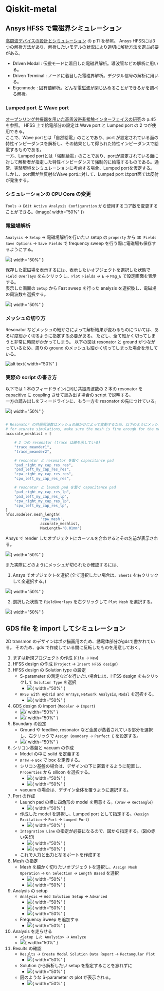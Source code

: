 # Qiskit-metal

## Ansys HFSS で電磁界シミュレーション

[高周波デバイスの設計とシミュレーション](http://accwww2.kek.jp/oho/oho08/txt08/02%20yoshida2.080825p.pdf) の p.11 を参照。
Ansys HFSSには3つの解析方法があり、解析したいモデルの状況により適切に解析方法を選ぶ必要がある。　　

- Driven Modal : 伝搬モードに着目した電磁界解析。導波管などの解析に用いる。 
- Driven Terminal : ノードに着目した電磁界解析。デジタル信号の解析に用いる。 
- Eigenmode : 固有値解析。どんな電磁波が閉じ込めることができるかを調べる解析。 

### Lumped port と Wave port

[オープンリング共振器を用いた高周波帯非接触インターフェイスの研究](https://ohnolab.deca.jp/wp-content/lab_data/pdf_a/2011_M_Abe_doc.pdf)の p.45 を参照。
HFSS 上で給電部分の設定は Wave port と Lumped port の 2 つが使用できる。  
ここで、Wave portとは「自然給電」のことであり、port が設定されている面の特性インピーダンスを解析し、その結果として得られた特性インピーダンスで給電するものである。  
一方、Lumped portとは「強制給電」のことであり、portが設定されている面に対して解析者が指定した特性インピーダンスで強制的に給電するものである。通常、実験環境をシミュレーションに考慮する場合、Lumped portを仮定する。  
しかし、port面が無反射なWave portに対して、Lumped port はport面では反射が発生する。  

### シミュレーションの CPU Core の変更

```Tools``` -> ```Edit Active Analysis Configuration``` から使用するコア数を変更することができる。([image](<Screenshot 2024-11-21 at 17.12.16.png>){ width="50%" })

### 電磁場解析

```Analysis``` -> ```Setup``` -> 電磁場解析を行いたい setup の ```property``` から ```3D Fields Save Options``` -> ```Save Fields``` で frequency sweep を行う際に電磁場も保存するようにする。  

![](<Screenshot 2024-11-22 at 16.43.41.png>){ width="50%" }

保存した電磁場を表示するには、表示したいオブジェクトを選択した状態で ```Field Overlays``` を右クリックし、```Plot Fields``` -> ```E``` -> ```Mag_E``` で設定画面を表示する。  
表示した画面の ```Setup``` から Fast sweep を行った analysis を選択肢し、電磁場の周波数を選択する。

![](<Screenshot 2024-11-22 at 16.44.20.png>){ width="50%" }

### メッシュの切り方

Resonator などメッシュの細かさによって解析結果が変わるものについては、ある程度細かく切るように指定する必要がある。
ただし、全て細かく切ってしまうと非常に時間がかかってしまう。
以下の図は resonator と ground がつながっているため、周りの ground のメッシュも細かく切ってしまった場合を示している。

![alt text](<Screenshot 2024-11-25 at 18.19.26.png>){ width="50%" }

### 実際の script の書き方

以下では 1 本のフィードラインに同じ共振周波数の 2 本の resonator を capacitive に coupling させて読み出す場合の script で説明する。  
一方の読み出しをフィードラインに、もう一方を resonator の先につけている。

![](<Screenshot 2024-11-21 at 10.32.03.png>){ width="50%" }

```python

# Resonator の共振周波数はメッシュの細かさによって変動するため、以下のようにメッシュを細かくしたいオブジェクトについては指定しておく。
# for acurate simulations, make sure the mesh is fine enough for the meander
accurate_meshlist = [

    # 2 つの resonator (trace は線を示している)
    "trace_meander1",
    "trace_meander2",

    # resonator と resonator を繋ぐ capacitance pad
    "pad_right_my_cap_res_res",
    "pad_left_my_cap_res_res",
    "cpw_right_my_cap_res_res",
    "cpw_left_my_cap_res_res",   

    # resonator と launch pad を繋ぐ capacitance pad
    "pad_right_my_cap_res_lp",
    "pad_left_my_cap_res_lp",
    "cpw_right_my_cap_res_lp",
    "cpw_left_my_cap_res_lp",    
]
hfss.modeler.mesh_length(
                'cpw_mesh',
                accurate_meshlist,
                MaxLength='0.01mm')

```

Ansys で render したオブジェクトにカーソルを合わせるとその名前が表示される。

![](<Screenshot 2024-11-21 at 10.00.45.png>){ width="50%" }

また実際にどのようにメッシュが切られたか確認するには、  
1. Ansys でオブジェクトを選択 (全て選択したい場合は、```Sheets``` を右クリックして全選択する。)

![](<Screenshot 2024-11-21 at 11.11.15.png>){ width="50%" }

2. 選択した状態で ```FieldOverlays``` を右クリックして ```Plot Mesh``` を選択する。

![](<Screenshot 2024-11-21 at 11.13.46.png>){ width="50%" }


## GDS file を import してシミュレーション

2D transmon のデザインはポジ描画用のため、誘電体部分がgdsで書かれている。
そのため、gds で作成している間に反転したものを用意しておく。

1. まずは新規プロジェクトの作成 (```File``` -> ```New```)
2. HFSS design の作成 (```Project``` -> ```Insert HFSS design```)
3. HFSS design の Solution type の設定
    - S-parameter の測定などを行いたい場合には、HFSS design を右クリックして ```Solution Type``` を選択
        - ![](<Screenshot 2024-11-25 at 14.43.43.png>){ width="50%" }
    - ```HFSS with Hybrid and Arrays```, ```Network Analysis```, ```Modal``` を選択する。
        - ![](<Screenshot 2024-11-25 at 14.44.01.png>){ width="50%" }
4. GDS design の import (```Modeler``` -> ```Import```)
    - ![](<Screenshot 2024-11-25 at 17.12.47.png>){ width="50%" }
    - ![](<Screenshot 2024-11-25 at 17.13.35.png>){ width="50%" }
5. Boundary の設定
    - Ground や feedline, resonator など金属が蒸着されている部分を選択し、右クリックで ```Assign Boundary``` -> ```Perfect E``` を設定する。
    - ![](<Screenshot 2024-11-25 at 17.18.03.png>){ width="50%" }
6. シリコン基盤と vacuum の作成
    - Model の中に solid を定義する
    - ```Draw``` -> ```Box``` で box を定義する。
    - シリコン基盤の場合は、デザインの下に密着するように配置し、```Properties``` から silicon を選択する。
        - ![](<Screenshot 2024-11-25 at 17.19.36.png>){ width="50%" }
        - ![](<Screenshot 2024-11-25 at 17.19.08.png>){ width="50%" }
    - vacuum の場合は、デザイン全体を覆うように選択する。
7. Port の作成
    - Launch pad の横に四角形の model を用意する。(```Draw``` -> ```Rectangle```)
        - ![](<Screenshot 2024-11-25 at 17.26.27.png>){ width="50%" }
    - 作成した model を選択し、Lumped port として指定する。(```Assign Excitation``` -> ```Port``` -> ```Lumped Port```)
        - ![](<Screenshot 2024-11-25 at 17.31.09.png>){ width="50%" }
    - ```Integration Line``` の指定が必要になるので、図から指定する。(図の赤い矢印)
        - ![](<Screenshot 2024-11-25 at 17.31.25.png>){ width="50%" }
        - ![](<Screenshot 2024-11-25 at 17.36.54.png>){ width="50%" }
    - これで入力と出力となるポートを作成する
8. Mesh の指定
    - Mesh を細かく切りたいオブジェクトを選択し、```Assign Mesh Operation``` -> ```On Selection``` -> ```Length Based``` を選択
        - ![](<Screenshot 2024-11-25 at 17.44.06.png>){ width="50%" }
        - ![](<Screenshot 2024-11-25 at 17.44.19.png>){ width="50%" }
9.  Analysis の setup
    - ```Analysis``` -> ```Add Solution Setup``` -> ```Advanced```
        - ![](<Screenshot 2024-11-25 at 17.45.06.png>){ width="50%" }
        - ![](<Screenshot 2024-11-25 at 17.45.40.png>){ width="50%" }
        - ![](<Screenshot 2024-11-25 at 17.45.46.png>){ width="50%" }
    - Frequency Sweep を追加する
        - ![](<Screenshot 2024-11-25 at 17.46.29.png>){ width="50%" }
10. Analysis を走らせる
    - ```<Setup した Analysis>``` -> ```Analyze``` 
    - ![](<Screenshot 2024-11-25 at 17.46.53.png>){ width="50%" }
11. Results の確認
    - ```Results``` -> ```Create Modal Solution Data Report``` -> ```Rectangular Plot```
        - ![](<Screenshot 2024-11-25 at 17.56.38.png>){ width="50%" }
    - Solution から解析したい setup を指定することを忘れずに
        - ![](<Screenshot 2024-11-25 at 17.57.57.png>){ width="50%" }
    - 図のような S-parameter の plot が表示される。
        - ![](<Screenshot 2024-11-26 at 13.30.07.png>){ width="50%" }